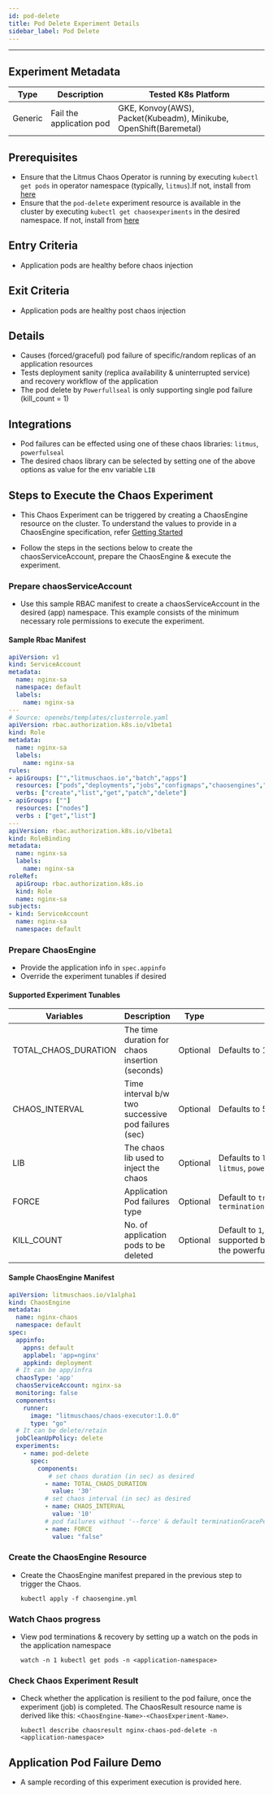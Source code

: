 ```yaml
---
id: pod-delete
title: Pod Delete Experiment Details
sidebar_label: Pod Delete
---
```

------

## Experiment Metadata

| Type      | Description              | Tested K8s Platform                                               |
| ----------| ------------------------ | ------------------------------------------------------------------|
| Generic   | Fail the application pod | GKE, Konvoy(AWS), Packet(Kubeadm), Minikube, OpenShift(Baremetal)  |

## Prerequisites

- Ensure that the Litmus Chaos Operator is running by executing `kubectl get pods` in operator namespace (typically, `litmus`).If not, install from [here](https://github.com/litmuschaos/chaos-operator/blob/master/deploy/operator.yaml)
- Ensure that the `pod-delete` experiment resource is available in the cluster by executing                         `kubectl get chaosexperiments` in the desired namespace. If not, install from [here](https://hub.litmuschaos.io/charts/generic/experiments/pod-delete)

## Entry Criteria

- Application pods are healthy before chaos injection

## Exit Criteria

- Application pods are healthy post chaos injection

## Details

- Causes (forced/graceful) pod failure of specific/random replicas of an application resources
- Tests deployment sanity (replica availability & uninterrupted service) and recovery workflow of the application
- The pod delete by `Powerfullseal` is only supporting single pod failure (kill_count = 1)

## Integrations

- Pod failures can be effected using one of these chaos libraries: `litmus`, `powerfulseal`
- The desired chaos library can be selected by setting one of the above options as value for the env variable `LIB`

## Steps to Execute the Chaos Experiment

- This Chaos Experiment can be triggered by creating a ChaosEngine resource on the cluster. To understand the values to provide in a ChaosEngine specification, refer [Getting Started](getstarted.md/#prepare-chaosengine)

- Follow the steps in the sections below to create the chaosServiceAccount, prepare the ChaosEngine & execute the experiment.

### Prepare chaosServiceAccount

- Use this sample RBAC manifest to create a chaosServiceAccount in the desired (app) namespace. This example consists of the minimum necessary role permissions to execute the experiment.

#### Sample Rbac Manifest

```yaml
apiVersion: v1
kind: ServiceAccount
metadata:
  name: nginx-sa
  namespace: default
  labels:
    name: nginx-sa
---
# Source: openebs/templates/clusterrole.yaml
apiVersion: rbac.authorization.k8s.io/v1beta1
kind: Role
metadata:
  name: nginx-sa
  labels:
    name: nginx-sa
rules:
- apiGroups: ["","litmuschaos.io","batch","apps"]
  resources: ["pods","deployments","jobs","configmaps","chaosengines","chaosexperiments","chaosresults"]
  verbs: ["create","list","get","patch","delete"]
- apiGroups: [""]
  resources: ["nodes"]
  verbs : ["get","list"]
---
apiVersion: rbac.authorization.k8s.io/v1beta1
kind: RoleBinding
metadata:
  name: nginx-sa
  labels:
    name: nginx-sa
roleRef:
  apiGroup: rbac.authorization.k8s.io
  kind: Role
  name: nginx-sa
subjects:
- kind: ServiceAccount
  name: nginx-sa
  namespace: default

```

### Prepare ChaosEngine

- Provide the application info in `spec.appinfo`
- Override the experiment tunables if desired

#### Supported Experiment Tunables

| Variables             | Description                                                  | Type      | Notes                                                      |
| ----------------------| ------------------------------------------------------------ |-----------|------------------------------------------------------------|
| TOTAL_CHAOS_DURATION  | The time duration for chaos insertion (seconds)              | Optional  | Defaults to 15s                                            |
| CHAOS_INTERVAL        | Time interval b/w two successive pod failures (sec)          | Optional  | Defaults to 5s                                             |
| LIB                   | The chaos lib used to inject the chaos                       | Optional  | Defaults to `litmus`. Supported: `litmus`, `powerfulseal`  |
| FORCE                 | Application Pod failures type                                | Optional  | Default to `true`, With `terminationGracePeriodSeconds=0`  |
| KILL_COUNT            | No. of application pods to be deleted                        | Optional  | Default to `1`, kill_count > 1 is only supported by litmus lib , not by the powerfulseal |


#### Sample ChaosEngine Manifest

```yaml
apiVersion: litmuschaos.io/v1alpha1
kind: ChaosEngine
metadata:
  name: nginx-chaos
  namespace: default
spec:
  appinfo:
    appns: default
    applabel: 'app=nginx'
    appkind: deployment
  # It can be app/infra
  chaosType: 'app'    
  chaosServiceAccount: nginx-sa
  monitoring: false
  components:
    runner:
      image: "litmuschaos/chaos-executor:1.0.0"
      type: "go"
  # It can be delete/retain
  jobCleanUpPolicy: delete  
  experiments:
    - name: pod-delete
      spec:
        components:
           # set chaos duration (in sec) as desired
          - name: TOTAL_CHAOS_DURATION
            value: '30'
          # set chaos interval (in sec) as desired
          - name: CHAOS_INTERVAL
            value: '10'
          # pod failures without '--force' & default terminationGracePeriodSeconds
          - name: FORCE
            value: "false"
```

### Create the ChaosEngine Resource

- Create the ChaosEngine manifest prepared in the previous step to trigger the Chaos.

  `kubectl apply -f chaosengine.yml`

### Watch Chaos progress

- View pod terminations & recovery by setting up a watch on the pods in the application namespace

  `watch -n 1 kubectl get pods -n <application-namespace>`

### Check Chaos Experiment Result

- Check whether the application is resilient to the pod failure, once the experiment (job) is completed. The ChaosResult resource name is derived like this: `<ChaosEngine-Name>-<ChaosExperiment-Name>`.

  `kubectl describe chaosresult nginx-chaos-pod-delete -n <application-namespace>`

## Application Pod Failure Demo

- A sample recording of this experiment execution is provided here.
